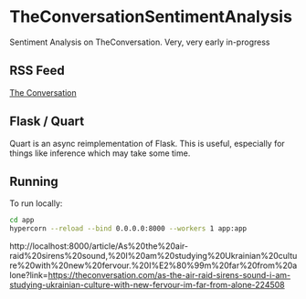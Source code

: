 # TheConversationSentimentAnalysis
Sentiment Analysis on TheConversation. Very, very early in-progress

## RSS Feed

[The Conversation](https://theconversation.com/us/feeds)

## Flask / Quart

Quart is an async reimplementation of Flask. This is useful, especially for things like inference which may take some time.

## Running

To run locally:

```sh
cd app
hypercorn --reload --bind 0.0.0.0:8000 --workers 1 app:app
```

http://localhost:8000/article/As%20the%20air-raid%20sirens%20sound,%20I%20am%20studying%20Ukrainian%20culture%20with%20new%20fervour.%20I%E2%80%99m%20far%20from%20alone?link=https://theconversation.com/as-the-air-raid-sirens-sound-i-am-studying-ukrainian-culture-with-new-fervour-im-far-from-alone-224508